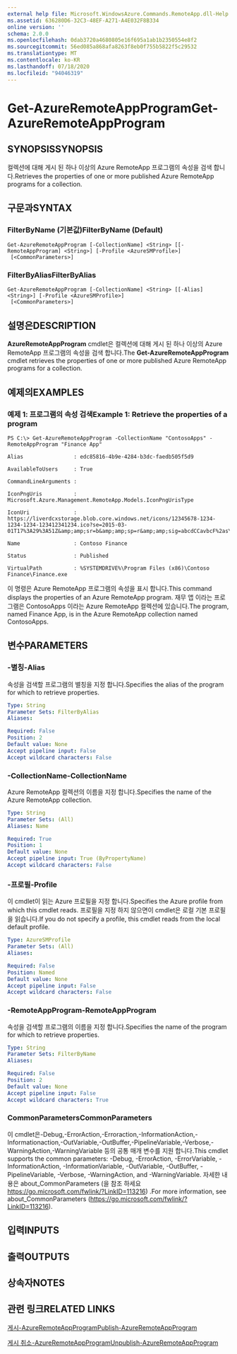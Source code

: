 ```yaml
---
external help file: Microsoft.WindowsAzure.Commands.RemoteApp.dll-Help.xml
ms.assetid: 636280D6-32C3-48EF-A271-A4E032F8B334
online version: ''
schema: 2.0.0
ms.openlocfilehash: 0dab3720a4680805e16f695a1ab1b2350554e8f2
ms.sourcegitcommit: 56ed085a868afa8263f8eb0f755b5822f5c29532
ms.translationtype: MT
ms.contentlocale: ko-KR
ms.lasthandoff: 07/18/2020
ms.locfileid: "94046319"
---
```

# <span data-ttu-id="696fc-101">Get-AzureRemoteAppProgram</span><span class="sxs-lookup"><span data-stu-id="696fc-101">Get-AzureRemoteAppProgram</span></span>

## <span data-ttu-id="696fc-102">SYNOPSIS</span><span class="sxs-lookup"><span data-stu-id="696fc-102">SYNOPSIS</span></span>
<span data-ttu-id="696fc-103">컬렉션에 대해 게시 된 하나 이상의 Azure RemoteApp 프로그램의 속성을 검색 합니다.</span><span class="sxs-lookup"><span data-stu-id="696fc-103">Retrieves the properties of one or more published Azure RemoteApp programs for a collection.</span></span>

## <span data-ttu-id="696fc-104">구문과</span><span class="sxs-lookup"><span data-stu-id="696fc-104">SYNTAX</span></span>

### <span data-ttu-id="696fc-105">FilterByName (기본값)</span><span class="sxs-lookup"><span data-stu-id="696fc-105">FilterByName (Default)</span></span>
```
Get-AzureRemoteAppProgram [-CollectionName] <String> [[-RemoteAppProgram] <String>] [-Profile <AzureSMProfile>]
 [<CommonParameters>]
```

### <span data-ttu-id="696fc-106">FilterByAlias</span><span class="sxs-lookup"><span data-stu-id="696fc-106">FilterByAlias</span></span>
```
Get-AzureRemoteAppProgram [-CollectionName] <String> [[-Alias] <String>] [-Profile <AzureSMProfile>]
 [<CommonParameters>]
```

## <span data-ttu-id="696fc-107">설명은</span><span class="sxs-lookup"><span data-stu-id="696fc-107">DESCRIPTION</span></span>
<span data-ttu-id="696fc-108">**AzureRemoteAppProgram** cmdlet은 컬렉션에 대해 게시 된 하나 이상의 Azure RemoteApp 프로그램의 속성을 검색 합니다.</span><span class="sxs-lookup"><span data-stu-id="696fc-108">The **Get-AzureRemoteAppProgram** cmdlet retrieves the properties of one or more published Azure RemoteApp programs for a collection.</span></span>

## <span data-ttu-id="696fc-109">예제의</span><span class="sxs-lookup"><span data-stu-id="696fc-109">EXAMPLES</span></span>

### <span data-ttu-id="696fc-110">예제 1: 프로그램의 속성 검색</span><span class="sxs-lookup"><span data-stu-id="696fc-110">Example 1: Retrieve the properties of a program</span></span>
```
PS C:\> Get-AzureRemoteAppProgram -CollectionName "ContosoApps" -RemoteAppProgram "Finance App"

Alias                : edc85816-4b9e-4284-b3dc-faedb505f5d9

AvailableToUsers     : True

CommandLineArguments : 

IconPngUris          : Microsoft.Azure.Management.RemoteApp.Models.IconPngUrisType

IconUri              : https://liverdcxstorage.blob.core.windows.net/icons/12345678-1234-1234-1234-123412341234.ico?se=2015-03-01T17%3A29%3A51Z&amp;amp;sr=b&amp;amp;sp=r&amp;amp;sig=abcdCCavbcF%2asY4RascaBauishCasd2FasdBHtasd2BPasdi5dasdD

Name                 : Contoso Finance

Status               : Published

VirtualPath          : %SYSTEMDRIVE%\Program Files (x86)\Contoso Finance\Finance.exe
```

<span data-ttu-id="696fc-111">이 명령은 Azure RemoteApp 프로그램의 속성을 표시 합니다.</span><span class="sxs-lookup"><span data-stu-id="696fc-111">This command displays the properties of an Azure RemoteApp program.</span></span>
<span data-ttu-id="696fc-112">재무 앱 이라는 프로그램은 ContosoApps 이라는 Azure RemoteApp 컬렉션에 있습니다.</span><span class="sxs-lookup"><span data-stu-id="696fc-112">The program, named Finance App, is in the Azure RemoteApp collection named ContosoApps.</span></span>

## <span data-ttu-id="696fc-113">변수</span><span class="sxs-lookup"><span data-stu-id="696fc-113">PARAMETERS</span></span>

### <span data-ttu-id="696fc-114">-별칭</span><span class="sxs-lookup"><span data-stu-id="696fc-114">-Alias</span></span>
<span data-ttu-id="696fc-115">속성을 검색할 프로그램의 별칭을 지정 합니다.</span><span class="sxs-lookup"><span data-stu-id="696fc-115">Specifies the alias of the program for which to retrieve properties.</span></span>

```yaml
Type: String
Parameter Sets: FilterByAlias
Aliases: 

Required: False
Position: 2
Default value: None
Accept pipeline input: False
Accept wildcard characters: False
```

### <span data-ttu-id="696fc-116">-CollectionName</span><span class="sxs-lookup"><span data-stu-id="696fc-116">-CollectionName</span></span>
<span data-ttu-id="696fc-117">Azure RemoteApp 컬렉션의 이름을 지정 합니다.</span><span class="sxs-lookup"><span data-stu-id="696fc-117">Specifies the name of the Azure RemoteApp collection.</span></span>

```yaml
Type: String
Parameter Sets: (All)
Aliases: Name

Required: True
Position: 1
Default value: None
Accept pipeline input: True (ByPropertyName)
Accept wildcard characters: False
```

### <span data-ttu-id="696fc-118">-프로필</span><span class="sxs-lookup"><span data-stu-id="696fc-118">-Profile</span></span>
<span data-ttu-id="696fc-119">이 cmdlet이 읽는 Azure 프로필을 지정 합니다.</span><span class="sxs-lookup"><span data-stu-id="696fc-119">Specifies the Azure profile from which this cmdlet reads.</span></span>
<span data-ttu-id="696fc-120">프로필을 지정 하지 않으면이 cmdlet은 로컬 기본 프로필을 읽습니다.</span><span class="sxs-lookup"><span data-stu-id="696fc-120">If you do not specify a profile, this cmdlet reads from the local default profile.</span></span>

```yaml
Type: AzureSMProfile
Parameter Sets: (All)
Aliases: 

Required: False
Position: Named
Default value: None
Accept pipeline input: False
Accept wildcard characters: False
```

### <span data-ttu-id="696fc-121">-RemoteAppProgram</span><span class="sxs-lookup"><span data-stu-id="696fc-121">-RemoteAppProgram</span></span>
<span data-ttu-id="696fc-122">속성을 검색할 프로그램의 이름을 지정 합니다.</span><span class="sxs-lookup"><span data-stu-id="696fc-122">Specifies the name of the program for which to retrieve properties.</span></span>

```yaml
Type: String
Parameter Sets: FilterByName
Aliases: 

Required: False
Position: 2
Default value: None
Accept pipeline input: False
Accept wildcard characters: True
```

### <span data-ttu-id="696fc-123">CommonParameters</span><span class="sxs-lookup"><span data-stu-id="696fc-123">CommonParameters</span></span>
<span data-ttu-id="696fc-124">이 cmdlet은-Debug,-ErrorAction,-Erroraction,-InformationAction,-Informationaction,-OutVariable,-OutBuffer,-PipelineVariable,-Verbose,-WarningAction,-WarningVariable 등의 공통 매개 변수를 지원 합니다.</span><span class="sxs-lookup"><span data-stu-id="696fc-124">This cmdlet supports the common parameters: -Debug, -ErrorAction, -ErrorVariable, -InformationAction, -InformationVariable, -OutVariable, -OutBuffer, -PipelineVariable, -Verbose, -WarningAction, and -WarningVariable.</span></span> <span data-ttu-id="696fc-125">자세한 내용은 about_CommonParameters (을 참조 하세요 https://go.microsoft.com/fwlink/?LinkID=113216) .</span><span class="sxs-lookup"><span data-stu-id="696fc-125">For more information, see about_CommonParameters (https://go.microsoft.com/fwlink/?LinkID=113216).</span></span>

## <span data-ttu-id="696fc-126">입력</span><span class="sxs-lookup"><span data-stu-id="696fc-126">INPUTS</span></span>

## <span data-ttu-id="696fc-127">출력</span><span class="sxs-lookup"><span data-stu-id="696fc-127">OUTPUTS</span></span>

## <span data-ttu-id="696fc-128">상속자</span><span class="sxs-lookup"><span data-stu-id="696fc-128">NOTES</span></span>

## <span data-ttu-id="696fc-129">관련 링크</span><span class="sxs-lookup"><span data-stu-id="696fc-129">RELATED LINKS</span></span>

[<span data-ttu-id="696fc-130">게시-AzureRemoteAppProgram</span><span class="sxs-lookup"><span data-stu-id="696fc-130">Publish-AzureRemoteAppProgram</span></span>](./Publish-AzureRemoteAppProgram.md)

[<span data-ttu-id="696fc-131">게시 취소-AzureRemoteAppProgram</span><span class="sxs-lookup"><span data-stu-id="696fc-131">Unpublish-AzureRemoteAppProgram</span></span>](./Unpublish-AzureRemoteAppProgram.md)


